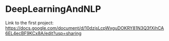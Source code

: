 # DeepLearningAndNLP

Link to the first project:
https://docs.google.com/document/d/10dzjsLcpWxguDOKRY81N3Q3fXihCA6EL4ecBF9KCx8A/edit?usp=sharing

